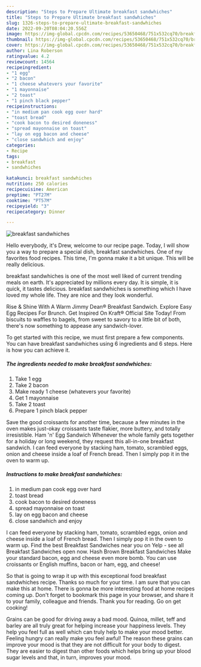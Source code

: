 ```yaml
---
description: "Steps to Prepare Ultimate breakfast sandwhiches"
title: "Steps to Prepare Ultimate breakfast sandwhiches"
slug: 1326-steps-to-prepare-ultimate-breakfast-sandwhiches
date: 2022-09-20T08:04:20.556Z
image: https://img-global.cpcdn.com/recipes/53650468/751x532cq70/breakfast-sandwhiches-recipe-main-photo.jpg
thumbnail: https://img-global.cpcdn.com/recipes/53650468/751x532cq70/breakfast-sandwhiches-recipe-main-photo.jpg
cover: https://img-global.cpcdn.com/recipes/53650468/751x532cq70/breakfast-sandwhiches-recipe-main-photo.jpg
author: Lina Roberson
ratingvalue: 4.2
reviewcount: 14564
recipeingredient:
- "1 egg"
- "2 bacon"
- "1 cheese whatevers your favorite"
- "1 mayonnaise"
- "2 toast"
- "1 pinch black pepper"
recipeinstructions:
- "in medium pan cook egg over hard"
- "toast bread"
- "cook bacon to desired doneness"
- "spread mayonnaise on toast"
- "lay on egg bacon and cheese"
- "close sandwhich and enjoy"
categories:
- Recipe
tags:
- breakfast
- sandwhiches

katakunci: breakfast sandwhiches 
nutrition: 250 calories
recipecuisine: American
preptime: "PT27M"
cooktime: "PT57M"
recipeyield: "3"
recipecategory: Dinner

---
```



![breakfast sandwhiches](https://img-global.cpcdn.com/recipes/53650468/751x532cq70/breakfast-sandwhiches-recipe-main-photo.jpg)

Hello everybody, it's Drew, welcome to our recipe page. Today, I will show you a way to prepare a special dish, breakfast sandwhiches. One of my favorites food recipes. This time, I'm gonna make it a bit unique. This will be really delicious.

breakfast sandwhiches is one of the most well liked of current trending meals on earth. It's appreciated by millions every day. It is simple, it is quick, it tastes delicious. breakfast sandwhiches is something which I have loved my whole life. They are nice and they look wonderful.

Rise &amp; Shine With A Warm Jimmy Dean® Breakfast Sandwich. Explore Easy Egg Recipes For Brunch. Get Inspired On Kraft® Official Site Today! From biscuits to waffles to bagels, from sweet to savory to a little bit of both, there&#39;s now something to appease any sandwich-lover.


To get started with this recipe, we must first prepare a few components. You can have breakfast sandwhiches using 6 ingredients and 6 steps. Here is how you can achieve it.

<!--inarticleads1-->

##### The ingredients needed to make breakfast sandwhiches:

1. Take 1 egg
1. Take 2 bacon
1. Make ready 1 cheese (whatevers your favorite)
1. Get 1 mayonnaise
1. Take 2 toast
1. Prepare 1 pinch black pepper


Save the good croissants for another time, because a few minutes in the oven makes just-okay croissants taste flakier, more buttery, and totally irresistible. Ham &#39;n&#39; Egg Sandwich Whenever the whole family gets together for a holiday or long weekend, they request this all-in-one breakfast sandwich. I can feed everyone by stacking ham, tomato, scrambled eggs, onion and cheese inside a loaf of French bread. Then I simply pop it in the oven to warm up. 

<!--inarticleads2-->

##### Instructions to make breakfast sandwhiches:

1. in medium pan cook egg over hard
1. toast bread
1. cook bacon to desired doneness
1. spread mayonnaise on toast
1. lay on egg bacon and cheese
1. close sandwhich and enjoy


I can feed everyone by stacking ham, tomato, scrambled eggs, onion and cheese inside a loaf of French bread. Then I simply pop it in the oven to warm up. Find the best Breakfast Sandwiches near you on Yelp - see all Breakfast Sandwiches open now. Hash Brown Breakfast Sandwiches Make your standard bacon, egg and cheese even more bomb. You can use croissants or English muffins, bacon or ham, egg, and cheese! 

So that is going to wrap it up with this exceptional food breakfast sandwhiches recipe. Thanks so much for your time. I am sure that you can make this at home. There is gonna be more interesting food at home recipes coming up. Don't forget to bookmark this page in your browser, and share it to your family, colleague and friends. Thank you for reading. Go on get cooking!

Grains can be good for driving away a bad mood. Quinoa, millet, teff and barley are all truly great for helping increase your happiness levels. They help you feel full as well which can truly help to make your mood better. Feeling hungry can really make you feel awful! The reason these grains can improve your mood is that they are not difficult for your body to digest. They are easier to digest than other foods which helps bring up your blood sugar levels and that, in turn, improves your mood.
